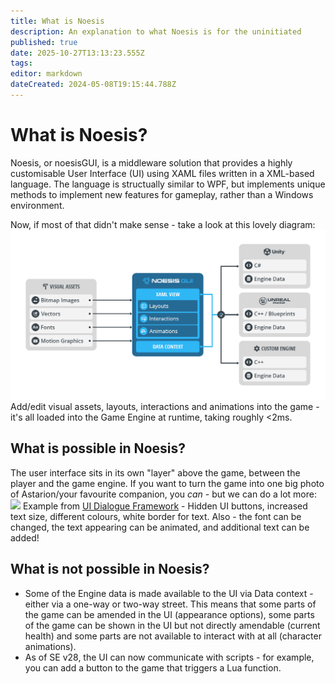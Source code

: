 ```yaml
---
title: What is Noesis
description: An explanation to what Noesis is for the uninitiated
published: true
date: 2025-10-27T13:13:23.555Z
tags: 
editor: markdown
dateCreated: 2024-05-08T19:15:44.788Z
---
```


# What is Noesis?
Noesis, or noesisGUI, is a middleware solution that provides a highly customisable User Interface (UI) using XAML files written in a XML-based language. The language is structually similar to WPF, but implements unique methods to implement new features for gameplay, rather than a Windows environment.

Now, if most of that didn't make sense - take a look at this lovely diagram:
![overview3.png](/overview3.png)
Add/edit visual assets, layouts, interactions and animations into the game - it's all loaded into the Game Engine at runtime, taking roughly <2ms.
## What is possible in Noesis?
The user interface sits in its own "layer" above the game, between the player and the game engine. If you want to turn the game into one big photo of Astarion/your favourite companion, you *can* - but we can do a lot more:
<img src=https://staticdelivery.nexusmods.com/mods/3474/images/7428/7428-1709504693-1605183470.jpeg>
Example from [UI Dialogue Framework](https://www.nexusmods.com/baldursgate3/mods/7428) - Hidden UI buttons, increased text size, different colours, white border for text. Also - the font can be changed, the text appearing can be animated, and additional text can be added!

## What is not possible in Noesis?
- Some of the Engine data is made available to the UI via Data context - either via a one-way or two-way street. This means that some parts of the game can be amended in the UI (appearance options), some parts of the game can be shown in the UI but not directly amendable (current health) and some parts are not available to interact with at all (character animations).
- As of SE v28, the UI can now communicate with scripts - for example, you can add a button to the game that triggers a Lua function.
